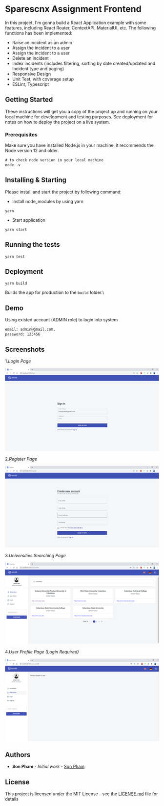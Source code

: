 # Sparescnx Assignment Frontend

In this project, I'm gonna build a React Application example with some features, including React Router, ContextAPI, MaterialUI, etc. 
The following functions has been implemented:

- Raise an incident as an admin
- Assign the incident to a user
- Assign the incident to a user
- Delete an incident
- Index incidents (includes filtering, sorting by date created/updated and incident type and paging)
- Responsive Design
- Unit Test, with coverage setup
- ESLint, Typescript

## Getting Started

These instructions will get you a copy of the project up and running on your local machine for development and testing purposes. See deployment for notes on how to deploy the project on a live system.

### Prerequisites

Make sure you have installed Node.js in your machine, it recommends the Node version 12 and older.

```
# to check node version in your local machine
node -v
```

## Installing & Starting

Please install and start the project by following command:

- Install node_modules by using yarn
```
yarn
```

- Start application
```
yarn start
```

## Running the tests
```
yarn test
```

## Deployment
```
yarn build
```

Builds the app for production to the `build` folder.\

## Demo
Using existed account (ADMIN role) to login into system
```
email: admin@gmail.com,
password: 123456
```

## Screenshots
1._Login Page_

![ScreenShot](https://raw.githubusercontent.com/hongson890/son-react-xendit-assignment/main/screenshots/login.png)

2._Register Page_

![ScreenShot](https://raw.githubusercontent.com/hongson890/son-react-xendit-assignment/main/screenshots/register.png)

3._Universities Searching Page_

![ScreenShot](https://raw.githubusercontent.com/hongson890/son-react-xendit-assignment/main/screenshots/universities.png)

4._User Profile Page (Login Required)_

![ScreenShot](https://raw.githubusercontent.com/hongson890/son-react-xendit-assignment/main/screenshots/user-profile.png)



## Authors

* **Son Pham** - *Initial work* - [Son Pham](https://github.com/hongson890)

## License

This project is licensed under the MIT License - see the [LICENSE.md](LICENSE.md) file for details

